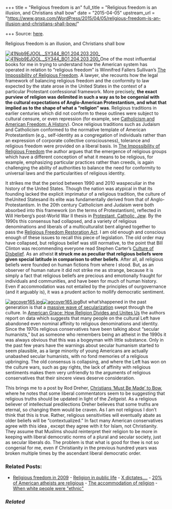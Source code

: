 +++
title = "Religious freedom is an"
full_title = "Religious freedom is an illusion, and Christians shall bow"
date = "2015-04-05"
upstream_url = "https://www.gnxp.com/WordPress/2015/04/05/religious-freedom-is-an-illusion-and-christians-shall-bow/"

+++
Source: [here](https://www.gnxp.com/WordPress/2015/04/05/religious-freedom-is-an-illusion-and-christians-shall-bow/).

Religious freedom is an illusion, and Christians shall bow

[![41Nob9EJOOL.\_SY344_BO1,204,203,200\_](https://i0.wp.com/www.unz.com/wp-content/uploads/2015/04/41Nob9EJOOL._SY344_BO1204203200_-199x300.jpg?resize=199%2C300)![41Nob9EJOOL.\_SY344_BO1,204,203,200\_](https://i0.wp.com/www.unz.com/wp-content/uploads/2015/04/41Nob9EJOOL._SY344_BO1204203200_-199x300.jpg?resize=199%2C300)](https://www.amazon.com/exec/obidos/ASIN/0691130582/geneexpressio-20)One of the most influential books for me in trying to understand how the American system has operated in relation to “religious freedom” is Winnifred Fallers Sullivan’s [The Impossibility of Religious Freedom](https://www.amazon.com/exec/obidos/ASIN/0691130582/geneexpressio-20). A lawyer, she recounts how the legal framework of balancing religious freedom and the conformity to law expected by the state arose in the United States in the context of a particular Protestant confessional framework. More precisely, **the exact purview of religion was delimited in such a way as to be congenial with the cultural expectations of Anglo-American Protestantism, and what that implied as to the shape of what a “religion” was**. Religious traditions in earlier centuries which did not conform to these outlines were subject to cultural censure, or even repression (for example, see [Catholicism and American Freedom: A History](https://www.amazon.com/exec/obidos/ASIN/0393047601/geneexpressio-20)). Once religious traditions such as Judaism and Catholicism conformed to the normative template of American Protestantism (e.g., self-identity as a congregation of individuals rather than an expression of corporate collective consciousness), tolerance and religious freedom were provided on a liberal basis. In [The Impossibility of Religious Freedom](https://www.amazon.com/exec/obidos/ASIN/0691130582/geneexpressio-20) the author argues that the emergence of religious groups which have a different conception of what it means to be religious, for example, emphasizing particular practices rather than creeds, is again challenging the ability of authorities to balance the need for conformity to universal laws and the particularities of religious identity.

It strikes me that the period between 1990 and 2010 waspeculiar in the history of the United States. Though the nation was atypical in that its founding lacked the explicit imprimatur of a religious tradition, the culture of theUnited Statesand its elite was fundamentally derived from that of Anglo-Protestantism. In the 20th century Catholicism and Judaism were both absorbed into this framework (on the terms of Protestantism), reflected in Will Herberg’s post-World War II thesis in [Protestant, Catholic, Jew](http://press.uchicago.edu/ucp/books/book/chicago/P/bo3640906.html). By the 1990s this consensus had collapsed, and a variety of religious denominations and liberals of a multiculturalist bent aligned together to pass the [Religious Freedom Restoration Act](https://en.wikipedia.org/wiki/Religious_Freedom_Restoration_Act). I am old enough and conscious enough of these issues to recall this piece of legislation. The old order may have collapsed, but religious belief was still normative, to the point that Bill Clinton was recommending everyone read Stephen Carter’s [Culture of Disbelief](https://www.amazon.com/exec/obidos/ASIN/0385474989/geneexpressio-20). As an atheist **it struck me as peculiar that religious beliefs were given special latitude in comparison to other beliefs**. After all, all religious beliefs were founded on human fictions from where I stood. But, as an observer of human nature it did not strike me as strange, because it is simply a fact that religious beliefs are precious and emotionally fraught for individuals and communities, and have been for much of human history. Even if accommodation was not entailed by the principles of ourgovernance (and it arguably is), it was a prudent action to mollify democratic sentiment.

[![agcover165.jpg](https://i0.wp.com/www.unz.com/wp-content/uploads/2015/04/agcover165.jpg.jpg?resize=165%2C251)![agcover165.jpg](https://i0.wp.com/www.unz.com/wp-content/uploads/2015/04/agcover165.jpg.jpg?resize=165%2C251)](https://www.amazon.com/exec/obidos/ASIN/1416566732/geneexpressio-20)But what’shappened in the past generation is that a [massive wave of secularization](https://commons.trincoll.edu/aris/publications/2008-2/american-nones-the-profile-of-the-no-religion-population/) swept through the culture. In [American Grace: How Religion Divides and Unites Us](https://www.amazon.com/exec/obidos/ASIN/1416566732/geneexpressio-20) the authors report on data which suggests that many people on the cultural Left have abandoned even nominal affinity to religious denominations and identity. Since the 1970s religious conservatives have been talking about “secular humanists,” but as someone who remembers being an atheist in the 1990s it was always obvious that this was a bogeyman with little substance. Only in the past few years have the warnings about secular humanism started to seem plausible, as a large minority of young Americans are actually unabashed secular humanists, with no fond memories of a religious upbringing. The old consensus is collapsing, and where the Left has won on the culture wars, such as gay rights, the lack of affinity with religious sentiments makes them very unfriendly to the arguments of religious conservatives that their sincere views deserve consideration.

This brings me to a post by Rod Dreher, [Christians ‘Must Be Made’ to Bow](http://www.theamericanconservative.com/dreher/christians-frank-bruni-lgbt-religious-liberty/), where he notes that some liberal commentators seem to be suggesting that religious truths should be updated in light of the *Zeitgeist*. As a religious believer of intellectual predilections Dreher believes that some truths are eternal, so changing them would be craven. As I am not religious I don’t think that this is true. Rather, religious sensitivities will eventually abate as older beliefs will be “contextualized.” In fact many American conservatives agree with this idea , except they agree with it for Islam, not Christianity. They assume that Muslims should reinterpret their religion to be more in keeping with liberal democratic norms of a plural and secular society, just as secular liberals do. The problem is that what is good for thee is not so congenial for me, even if Christianity in the previous hundred years was broken multiple times by the ascendant liberal democratic order.

### Related Posts:

- [Religious freedom in
  2009](https://www.gnxp.com/WordPress/2009/10/26/religious-freedom-in-2009/) - [Religion in public
  life](https://www.gnxp.com/WordPress/2005/07/25/religion-in-public-life/) - [X
  dictates....](https://www.gnxp.com/WordPress/2005/10/06/x-dictates/) - [20% of American atheists are
  religious](https://www.gnxp.com/WordPress/2008/08/24/20-of-american-atheists-are-religious/) - [The accommodation of
  religion](https://www.gnxp.com/WordPress/2008/03/31/the-accommodation-of-religion/) - [When white people were
  "ethnic"](https://www.gnxp.com/WordPress/2017/07/13/when-white-people-were-ethnic/)

### *Related*

[](https://www.addtoany.com/add_to/facebook?linkurl=https%3A%2F%2Fwww.gnxp.com%2FWordPress%2F2015%2F04%2F05%2Freligious-freedom-is-an-illusion-and-christians-shall-bow%2F&linkname=Religious%20freedom%20is%20an%20illusion%2C%20and%20Christians%20shall%20bow "Facebook")[](https://www.addtoany.com/add_to/twitter?linkurl=https%3A%2F%2Fwww.gnxp.com%2FWordPress%2F2015%2F04%2F05%2Freligious-freedom-is-an-illusion-and-christians-shall-bow%2F&linkname=Religious%20freedom%20is%20an%20illusion%2C%20and%20Christians%20shall%20bow "Twitter")[](https://www.addtoany.com/add_to/email?linkurl=https%3A%2F%2Fwww.gnxp.com%2FWordPress%2F2015%2F04%2F05%2Freligious-freedom-is-an-illusion-and-christians-shall-bow%2F&linkname=Religious%20freedom%20is%20an%20illusion%2C%20and%20Christians%20shall%20bow "Email")[](https://www.addtoany.com/share)
